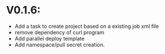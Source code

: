 # V0.1.6:
- Add a task to create project based on a existing job xml file
- remove dependency of curl program
- Add parallel deploy template
- Add namespace/pull secret creation.